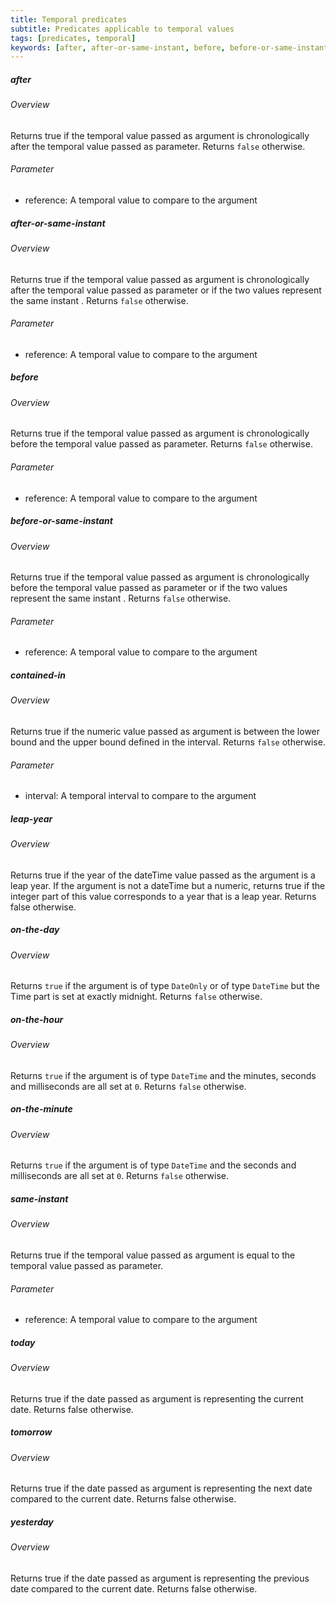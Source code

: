 ```yaml
---
title: Temporal predicates
subtitle: Predicates applicable to temporal values
tags: [predicates, temporal]
keywords: [after, after-or-same-instant, before, before-or-same-instant, contained-in, leap-year, on-the-day, on-the-hour, on-the-minute, same-instant, today, tomorrow, yesterday] # AUTO-GENERATED KEYWORDS
---
```

<!-- START AUTO-GENERATED -->
##### after
###### Overview

Returns true if the temporal value passed as argument is chronologically after the temporal value passed as parameter. Returns `false` otherwise.

###### Parameter
* reference: A temporal value to compare to the argument

##### after-or-same-instant
###### Overview

Returns true if the temporal value passed as argument is chronologically after the temporal value passed as parameter or if the two values represent the same instant . Returns `false` otherwise.

###### Parameter
* reference: A temporal value to compare to the argument

##### before
###### Overview

Returns true if the temporal value passed as argument is chronologically before the temporal value passed as parameter. Returns `false` otherwise.

###### Parameter
* reference: A temporal value to compare to the argument

##### before-or-same-instant
###### Overview

Returns true if the temporal value passed as argument is chronologically before the temporal value passed as parameter or if the two values represent the same instant . Returns `false` otherwise.

###### Parameter
* reference: A temporal value to compare to the argument

##### contained-in
###### Overview

Returns true if the numeric value passed as argument is between the lower bound and the upper bound defined in the interval. Returns `false` otherwise.

###### Parameter
* interval: A temporal interval to compare to the argument

##### leap-year
###### Overview

Returns true if the year of the dateTime value passed as the argument is a leap year. If the argument is not a dateTime but a numeric, returns true if the integer part of this value corresponds to a year that is a leap year. Returns false otherwise.

##### on-the-day
###### Overview

Returns `true` if the argument is of type `DateOnly` or of type `DateTime` but the Time part is set at exactly midnight. Returns `false` otherwise.

##### on-the-hour
###### Overview

Returns `true` if the argument is of type `DateTime` and the minutes, seconds and milliseconds are all set at `0`. Returns `false` otherwise.

##### on-the-minute
###### Overview

Returns `true` if the argument is of type `DateTime` and the seconds and milliseconds are all set at `0`. Returns `false` otherwise.

##### same-instant
###### Overview

Returns true if the temporal value passed as argument is equal to the temporal value passed as parameter.

###### Parameter
* reference: A temporal value to compare to the argument

##### today
###### Overview

Returns true if the date passed as argument is representing the current date. Returns false otherwise.

##### tomorrow
###### Overview

Returns true if the date passed as argument is representing the next date compared to the current date. Returns false otherwise.

##### yesterday
###### Overview

Returns true if the date passed as argument is representing the previous date compared to the current date. Returns false otherwise.

<!-- END AUTO-GENERATED -->
